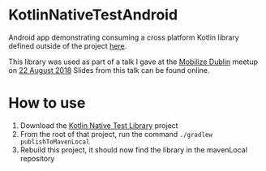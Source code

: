 # KotlinNativeTestAndroid
Android app demonstrating consuming a cross platform Kotlin library defined outside of the project [here](https://github.com/bridgeri127/KotlinNativeTestLibrary).

This library was used as part of a talk I gave at the [Mobilize Dublin](https://www.meetup.com/Mobilize-Dublin/) meetup on [22 August 2018](https://www.meetup.com/Mobilize-Dublin/events/lnsxzpyxlbdc/)
Slides from this talk can be found online.

# How to use
1. Download the [Kotlin Native Test Library](https://github.com/bridgeri127/KotlinNativeTestLibrary) project
2. From the root of that project, run the command `./gradlew publishToMavenLocal`
3. Rebuild this project, it should now find the library in the mavenLocal repository

